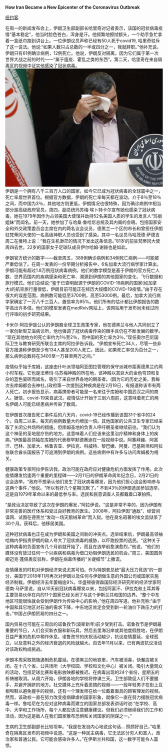 **How Iran Became a New Epicenter of the Coronavirus Outbreak**

[纽约客](https://www.newyorker.com/news/our-columnists/how-iran-became-a-new-epicenter-of-the-coronavirus-outbreak "点击跳转")

在周一的新闻发布会上，伊朗卫生部副部长哈里奇对记者表示，该国的冠状病毒疫情“基本稳定”，他当时脸色苍白，浑身是汗。他频繁地擦拭额头，一个助手急忙拿着一盒纸巾跑到讲台上。一位伊朗议员声称已经有50人死于covid19, 哈里奇驳斥了这一说法。他说:“如果人数只占总数的一半或四分之一，我就辞职。”他补充说，伊朗只有61例确诊病例，12例死亡。他说，伊朗反对隔离，因为它们属于第一次世界大战之前的时代——“属于瘟疫、霍乱之类的东西”。第二天，哈里奇在来自隔离区的视频中证实他感染了冠状病毒。
![Iran’s deputy health minister, Iraj Harirchi, wipes sweat from his brow during a press conference, on Monday. He later confirmed that he has contracted coronavirus.](/Wright-CoronavirusinIran-Secondary.jpg "Iran’s deputy health minister, Iraj Harirchi, wipes sweat from his brow during a press conference, on Monday. He later confirmed that he has contracted coronavirus.")
伊朗是一个拥有八千三百万人口的国家，如今它已成为冠状病毒的全球震中之一，死亡率居世界首位。根据官方数据，伊朗的死亡率每天都在波动，介于8％至18％之间，而中国为3％，其他地方则更低。伊朗情况也很特殊，因为确诊病例中相当部分是高级政府官员。周四，副总统玛苏梅·埃卜特卡尔宣布她也感染了冠状病毒，她在1979年因作为占领美国大使馆并劫持52名美国人质的学生的发言人“玛丽姐妹”而闻名。前一天，她参加了与哈桑·鲁哈尼总统及其内阁的会晤。包括国家安全和外交政策委员会主席在内的两名议会议员，德黑兰一个区的市长和曾担任伊朗驻梵蒂冈大使的一名高级神职人员也受到了感染。其中一名议员马哈茂德·萨德吉周二在推特上说：“我在生机渺茫的情况下发出这条信息。”81岁的前驻梵蒂冈大使周四去世。22岁的国家女子足球队成员伊尔哈姆·谢赫也是如此。

伊朗官方统计的数字——截至周五，388例确诊病例和34例死亡病例——可能被严重低估了。在周一发表的一份早期分析报告中，6名加拿大流行病学家计算出，伊朗可能有超过1.8万例冠状病毒病例。他们的数学模型是基于伊朗的官方死亡人数、世界范围内的疾病感染和死亡率、溯源到伊朗的其他国家的变化、飞行数据和旅行模式。他们总结说:“鉴于已查明起源于伊朗的COVID-19病例的国家(如加拿大)的航空旅行量很低，伊朗目前可能正在经历大规模的COVID-19疫情。”由于存在很大的误差范围，病例数可能低至3700例，高至53000例。最后，加拿大流行病学家确定了一万八千三百人，置信率为95%。他们所有的估计都比伊朗报告的数字高出许多倍。他们的模型发表在medRxiv网站上，该网站用于发布尚未经过同行评审的初步研究结果。

卡米尔·阿拉伊是公认的伊朗裔全球卫生政策专家，他在德黑兰与他人共同创立了一家创新型艾滋病诊所，他也强调了冠状病毒传染的棘手且仍在不断发展的数学。 “现在其他地方的死亡率约为1％至2％，而中国的死亡率为3％，”现任奥尔巴尼国际卫生与教育研究所联合主席的阿拉伊告诉我。“伊朗宣布死亡34人，尽管一些非官方报道称伊朗至少有134人甚至200人死亡。因此，如果死亡率仅为百分之一，那么病例总数将在3400至一万甚至两万之间。”

疫情似乎始于库姆，这座由什叶派领袖阿亚图拉管理的保守派城市距离德黑兰约两小时车程。它也是法蒂玛·马苏梅神殿的所在地，该神殿以其巨大的金色穹顶和复杂的蓝色瓷砖而闻名，吸引了来自世界各地的朝圣者。(因为它的历史之美，我每次去库姆都会去神社。)政府第一次提到这种疾病是在2月19日，有报道称该市有两人死亡。初步报告显示，病毒携带者可能是一名来往于库姆和中国武汉之间的商人。据信，covid-19来自武汉。疫情估计开始于三到六周前，这意味着死亡的两名伊朗人可能已经患病并传染了数周。

在伊朗首次报告死亡事件后的八天内，covid-19已经传播到该国31个省中的24个。自周二以来，每天的病例数量大约增加一倍。其他国家的公共卫生专家已经采取了关闭公共场所的措施，但库姆圣地的负责人呼吁朝圣者继续前往。“我们认为这个神圣的圣地是疗伤的地方。这意味着人们应该来这里治疗精神和身体上的疾病，”伊朗最高领袖在库姆的代表穆罕默德赛迪在一段视频中说。阿塞拜疆、阿富汗、巴林、加拿大、格鲁吉亚、伊拉克、科威特、黎巴嫩、阿曼、巴基斯坦和阿拉伯联合酋长国报告了可追溯到伊朗的病例。这些病例中有许多与访问库姆极为相关。

健康政策专家阿拉伊告诉我，政治可能在政府应对健康危机方面发挥了作用。此次疫情爆发恰逢两个重要的里程碑——2月11日的伊朗革命周年纪念日，2月21日的议会选举。“政府不想承认他们发生了冠状病毒爆发，因为他们担心这会影响参与这两个事件，”他说。“所以有好几个星期沉默了。” 不到43％的伊朗选民参加选举，这是自1979年革命以来的最低参与率。选民和民意调查人员都戴着口罩拍照。

“是政治决定导致了这次在伊朗的爆发，”阿拉伊说。“这是非常不幸的，因为伊朗有非常完善的医疗体系和受过良好教育的医生。2008年，阿拉伊因“通敌”、经营间谍网、试图在德黑兰“发动一场天鹅绒革命”而入狱。他在臭名昭著的埃文监狱呆了30个月。获释后，他移居美国。

这种冠状病毒也正在成为伊朗和美国之间新的冲突点。选举结束后，伊朗最高领袖哈梅内伊指责伊朗的敌人夸大了冠状病毒的威胁，以吓跑投票的选民。“这种关于这种病毒的负面宣传几个月前就开始了，而且在选举前愈演愈烈，”他说，“他们的媒体没有放过任何一个以疾病和病毒为借口劝阻伊朗选民的机会。”周三，美国国务卿迈克·蓬佩奥反驳称，伊朗在病毒传播的“关键细节”上撒谎。

疫情爆发的时机对伊朗经济来说尤其可怕。作为特朗普总统“最大压力竞选”的一部分，美国于2018年11月再次对伊朗以及任何与伊朗做生意的外国公司或国家实施经济制裁。伊朗经济去年萎缩逾9%。华盛顿彼得森国际经济研究所的经济学家阿德南·马萨里说，自从10天前冠状病毒爆发以来，包括阿富汗、伊拉克和土耳其等主要贸易伙伴在内的11个国家已经关闭了与这个伊斯兰共和国的边界。“整个中东地区可能很快就会受到伊朗作为传染中心的影响，”他在周四写道。他补充称:“由于中国和其它地区对石油的需求下降，中东地区肯定会受到新一轮油价下跌压力的打击。”中国占伊朗贸易的四分之一。

国内贸易也可能在三周后的诺鲁孜节(波斯新年)前夕受到打击。诺鲁孜节是伊朗最重要的节日，人们会买新衣服和新玩具，然后去里海沿岸或其他度假胜地，在伊朗日益严重的危机中稍作休息。诺鲁孜节的庆祝活动越少，抗议疫情蔓延，全球孤立，以及意料之外的经济衰退的风险就越大。自去年11月以来，已有两波抗议活动对该政权构成挑战。

伊朗本周采取措施遏制危机蔓延。在德黑兰的地铁里，汽车被消毒，快餐店被关闭。在十几个省，公共场所（大学校园、学校和文化中心）被关闭。吸引大量观众的活动，包括足球比赛和电影放映都被推迟。在病毒出现的24个省份，星期五的祈祷被取消。从周六开始，伊朗各地的学校将停课三天。卫生部敦促人们不要握手，并避开拥挤的地方。社交媒体上充斥着恶搞的视频——一段年轻男子在街上互相甩鞋以避免握手的视频，还有一个理发师在给一位戴着面具的顾客理发的视频。然而，该政权一直在努力改变疫病肆虐的国家形象，就像它一直在努力摆脱冠状病毒一样。鲁哈尼在为应对这种病毒而建立的国家总部发表讲话时说:“在学校、高中、大学和工作场所，每个人都应该注意健康建议。但我们必须继续我们的工作和活动，因为这是敌人在我们国家散布恐惧和关闭国家的阴谋之一。”

生病的卫生部副部长比较坦率。“我是在发自内心地说这句话… 照顾好自己，”哈里奇在隔离区发布的视频中说道。“这是一种民主病毒，它无法区分穷人和富人，政治家和普通公民。它可能会感染许多人。”在伊斯兰共和国，这一数字可能令人震惊。
